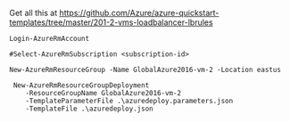 Get all this at https://github.com/Azure/azure-quickstart-templates/tree/master/201-2-vms-loadbalancer-lbrules
    
	Login-AzureRmAccount

    #Select-AzureRmSubscription <subscription-id>

    New-AzureRmResourceGroup -Name GlobalAzure2016-vm-2 -Location eastus

     New-AzureRmResourceGroupDeployment 
		-ResourceGroupName GlobalAzure2016-vm-2 
		-TemplateParameterFile .\azuredeploy.parameters.json 
		-TemplateFile .\azuredeploy.json